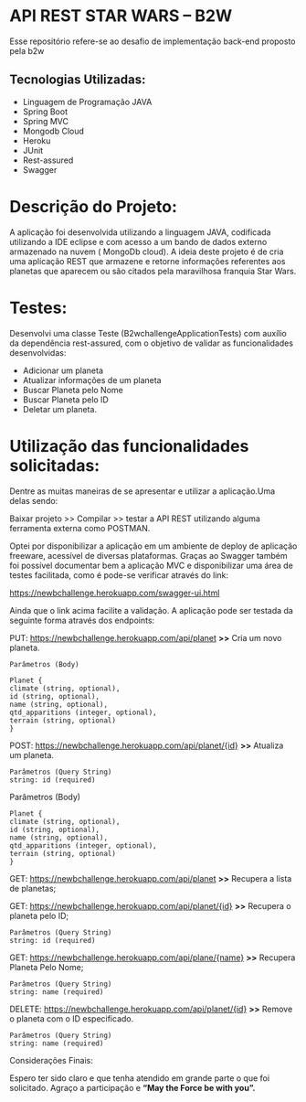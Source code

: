 # **API REST STAR WARS – B2W**

Esse repositório refere-se ao desafio de implementação back-end proposto pela b2w

## Tecnologias Utilizadas:

* Linguagem de Programação JAVA
* Spring Boot
* Spring MVC
* Mongodb Cloud
* Heroku
* JUnit
* Rest-assured
* Swagger

# Descrição do Projeto:
A aplicação foi desenvolvida utilizando a linguagem JAVA, codificada utilizando a IDE eclipse e com acesso a um bando de dados externo armazenado na nuvem ( MongoDb cloud). 
A ideia deste projeto é de cria uma aplicação REST que armazene e retorne informações referentes aos planetas que aparecem ou são citados pela maravilhosa franquia Star Wars. 

# Testes:

Desenvolvi uma classe Teste (B2wchallengeApplicationTests) com auxílio da dependência rest-assured, com o objetivo de validar as funcionalidades desenvolvidas: 

* Adicionar um planeta 
* Atualizar informações de um planeta 
* Buscar Planeta pelo Nome 
* Buscar Planeta pelo ID 
* Deletar um planeta.

# Utilização das funcionalidades solicitadas:

Dentre as muitas maneiras de se apresentar e utilizar a aplicação.Uma delas sendo:

Baixar projeto >> Compilar >> testar a API REST utilizando alguma ferramenta externa como POSTMAN.

Optei por disponibilizar a aplicação em um ambiente de deploy de aplicação freeware, acessível de diversas plataformas. Graças ao Swagger também foi possível documentar bem a aplicação MVC e disponibilizar uma área de testes facilitada, como é pode-se verificar através do link:

https://newbchallenge.herokuapp.com/swagger-ui.html


Ainda que o link acima facilite a validação. A aplicação pode ser testada da seguinte forma através dos endpoints:

PUT: https://newbchallenge.herokuapp.com/api/planet  **>>** Cria um novo planeta.
```
Parâmetros (Body)

Planet {
climate (string, optional),
id (string, optional),
name (string, optional),
qtd_apparitions (integer, optional),
terrain (string, optional)
}
```
POST: https://newbchallenge.herokuapp.com/api/planet/{id}  **>>** Atualiza um planeta.
```
Parâmetros (Query String)
string: id (required)
```
Parâmetros (Body)
```
Planet {
climate (string, optional),
id (string, optional),
name (string, optional),
qtd_apparitions (integer, optional),
terrain (string, optional)
}
```
GET: https://newbchallenge.herokuapp.com/api/planet  **>>** Recupera a lista de planetas;

GET:  https://newbchallenge.herokuapp.com/api/planet/{id} **>>** Recupera o planeta pelo ID;
```
Parâmetros (Query String)
string: id (required)
```

GET:  https://newbchallenge.herokuapp.com/api/plane/{name} **>>** Recupera Planeta Pelo Nome;

```
Parâmetros (Query String)
string: name (required)

```

DELETE:  https://newbchallenge.herokuapp.com/api/planet/{id} **>>** Remove o planeta com o ID especificado.
```
Parâmetros (Query String)
string: name (required)

```

Considerações Finais:

Espero ter sido claro e que tenha atendido em grande parte o que foi solicitado. Agraço a participação e  **“May the Force be with you”.**
